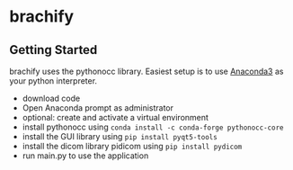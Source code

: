 # brachify

## Getting Started
brachify uses the pythonocc library. Easiest setup is to use [Anaconda3](https://www.anaconda.com/download) as your python interpreter.

- download code
- Open Anaconda prompt as administrator
- optional: create and activate a virtual environment
- install pythonocc using ```conda install -c conda-forge pythonocc-core```
- install the GUI library using ```pip install pyqt5-tools```
- install the dicom library pidicom using ```pip install pydicom```
- run main.py to use the application

  
